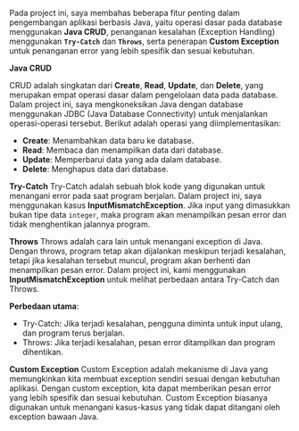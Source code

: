 Pada project ini, saya membahas beberapa fitur penting dalam pengembangan aplikasi berbasis Java, yaitu operasi dasar pada database menggunakan **Java CRUD**, penanganan kesalahan (Exception Handling) menggunakan **`Try-Catch`** dan **`Throws`**, serta penerapan **Custom Exception** untuk penanganan error yang lebih spesifik dan sesuai kebutuhan.

**Java CRUD**

CRUD adalah singkatan dari **Create**, **Read**, **Update**, dan **Delete**, yang merupakan empat operasi dasar dalam pengelolaan data pada database. Dalam project ini, saya  mengkoneksikan Java dengan database menggunakan JDBC (Java Database Connectivity) untuk menjalankan operasi-operasi tersebut. Berikut adalah operasi yang diimplementasikan:
- **Create**: Menambahkan data baru ke database.
- **Read**: Membaca dan menampilkan data dari database.
- **Update**: Memperbarui data yang ada dalam database.
- **Delete**: Menghapus data dari database.

**Try-Catch**
Try-Catch adalah sebuah blok kode yang digunakan untuk menangani error pada saat program berjalan. Dalam project ini, saya menggunakan kasus **InputMismatchException**. Jika input yang dimasukkan bukan tipe data `integer`, maka program akan menampilkan pesan error dan tidak menghentikan jalannya program.

**Throws**
Throws adalah cara lain untuk menangani exception di Java. Dengan throws, program tetap akan dijalankan meskipun terjadi kesalahan, tetapi jika kesalahan tersebut muncul, program akan berhenti dan menampilkan pesan error. Dalam project ini, kami menggunakan **InputMismatchException** untuk melihat perbedaan antara Try-Catch dan Throws.

**Perbedaan utama**: 
  - Try-Catch: Jika terjadi kesalahan, pengguna diminta untuk input ulang, dan program terus berjalan.
  - Throws: Jika terjadi kesalahan, pesan error ditampilkan dan program dihentikan.

**Custom Exception**
Custom Exception adalah mekanisme di Java yang memungkinkan kita membuat exception sendiri sesuai dengan kebutuhan aplikasi. Dengan custom exception, kita dapat memberikan pesan error yang lebih spesifik dan sesuai kebutuhan. Custom Exception biasanya digunakan untuk menangani kasus-kasus yang tidak dapat ditangani oleh exception bawaan Java.

